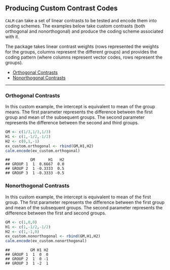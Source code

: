 
## Producing Custom Contrast Codes

`CALM` can take a set of linear contrasts to be tested and encode them
into coding schemes. The examples below take custom contrasts (both
orthogonal and nonorthogonal) and produce the coding scheme associated
with it.

The package takes linear contrast weights (rows represented the weights
for the groups, columns represent the different groups) and provides the
coding pattern (where columns represent vector codes, rows represent the
groups).

- [Orthogonal Contrasts](#orthogonal-contrasts)
- [Nonorthogonal Contrasts](#nonorthogonal-contrasts)

------------------------------------------------------------------------

### Orthogonal Contrasts

In this custom example, the intercept is equivalent to mean of the group
means. The first parameter represents the difference between the first
group and mean of the subsequent groups. The second parameter represents
the difference between the second and third groups.

``` r
GM <- c(1/3,1/3,1/3)
H1 <- c(1,-1/2,-1/2)
H2 <- c(0,1,-1)
ex_custom.orthogonal <- rbind(GM,H1,H2)
calm.encode(ex_custom.orthogonal)
```

    ##         GM      H1   H2
    ## GROUP 1  1  0.6667  0.0
    ## GROUP 2  1 -0.3333  0.5
    ## GROUP 3  1 -0.3333 -0.5

### Nonorthogonal Contrasts

In this custom example, the intercept is equivalent to mean of the first
group. The first parameter represents the difference between the first
group and mean of the subsequent groups. The second parameter represents
the difference between the first and second groups.

``` r
GM <- c(1,0,0)
H1 <- c(1,-1/2,-1/2)
H2 <- c(1,-1,0)
ex_custom.nonorthogonal <- rbind(GM,H1,H2)
calm.encode(ex_custom.nonorthogonal)
```

    ##         GM H1 H2
    ## GROUP 1  1  0  0
    ## GROUP 2  1  0 -1
    ## GROUP 3  1 -2  1
